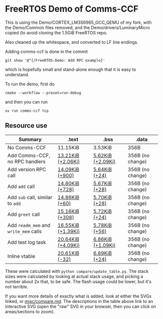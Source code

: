 # FreeRTOS Demo of Comms-CCF

This is using the Demo/CORTEX_LM3S6965_GCC_QEMU of my fork, with the
Demo/Common files removed, and the Demo/drivers/LuminaryMicro copied
(to avoid cloning the 1.5GiB FreeRTOS repo.

Also cleaned up the whitespace, and converted to LF line endings.

Adding comms-ccf is done in the commit
```
git show '@^{/FreeRTOS-Demo: Add RPC example}'
```
which is hopefully small and stand-alone enough that it is easy to
understand.

To run the demo, first do
```
cmake --workflow --preset=run-debug
```
and then you can run
```
uv run comms-ccf tcp
```

## Resource use

<!-- Table starts here -->

| Summary                                | .text                         | .bss                        | .data             |
|----------------------------------------|-------------------------------|-----------------------------|-------------------|
| No Comms-CCF                           | 11.15KiB                      | 3.53KiB                     | 356B              |
| Add Comms-CCF, no RPC handlers         | [13.21KiB (+2.06Ki)][.text1]  | [5.62KiB (+2.09Ki)][.bss1]  | 356B (no change)  |
| Add version RPC call                   | [14.09KiB (+900)][.text2]     | [5.64KiB (+24)][.bss2]      | 356B (no change)  |
| Add `add` call                         | [14.80KiB (+728)][.text3]     | [5.67KiB (+28)][.bss3]      | 356B (no change)  |
| Add `sub` call, similar to `add`       | [14.86KiB (+60)][.text4]      | [5.70KiB (+28)][.bss4]      | 356B (no change)  |
| Add `greet` call                       | [15.16KiB (+308)][.text5]     | [5.72KiB (+24)][.bss5]      | 356B (no change)  |
| Add `readm_mem` and `write_mem` calls  | [16.55KiB (+1.39Ki)][.text6]  | [5.78KiB (+56)][.bss6]      | 356B (no change)  |
| Add test log task                      | [20.64KiB (+4.09Ki)][.text7]  | [6.86KiB (+1.09Ki)][.bss7]  | 356B (no change)  |
| Inline vtable                          | [20.61KiB (-32)][.text8]      | [6.89KiB (+24)][.bss8]      | 356B (no change)  |

[.text1]: https://kovirobi.github.io/comms-ccf/compare.0-1.svg#.text
[.text2]: https://kovirobi.github.io/comms-ccf/compare.1-2.svg#.text
[.text3]: https://kovirobi.github.io/comms-ccf/compare.2-3.svg#.text
[.text4]: https://kovirobi.github.io/comms-ccf/compare.3-4.svg#.text
[.text5]: https://kovirobi.github.io/comms-ccf/compare.4-5.svg#.text
[.text6]: https://kovirobi.github.io/comms-ccf/compare.5-6.svg#.text
[.text7]: https://kovirobi.github.io/comms-ccf/compare.6-7.svg#.text
[.text8]: https://kovirobi.github.io/comms-ccf/compare.7-8.svg#.text
[.bss1]: https://kovirobi.github.io/comms-ccf/compare.0-1.svg#.bss
[.bss2]: https://kovirobi.github.io/comms-ccf/compare.1-2.svg#.bss
[.bss3]: https://kovirobi.github.io/comms-ccf/compare.2-3.svg#.bss
[.bss4]: https://kovirobi.github.io/comms-ccf/compare.3-4.svg#.bss
[.bss5]: https://kovirobi.github.io/comms-ccf/compare.4-5.svg#.bss
[.bss6]: https://kovirobi.github.io/comms-ccf/compare.5-6.svg#.bss
[.bss7]: https://kovirobi.github.io/comms-ccf/compare.6-7.svg#.bss
[.bss8]: https://kovirobi.github.io/comms-ccf/compare.7-8.svg#.bss

<!-- Table ends here -->

These were calculated with `python compare/update_table.py`. The stack
sizes were calculated by looking at actual stack usage, and picking
a number about 2x that, to be safe. The flash usage could be lower,
but it's not terrible.

If you want more details of exactly what is added, look at either the
SVGs linked, or [misc/compare.md][compare.md]. The descriptions in
the table above link to an interactive SVG (open the "raw" SVG in your
browser, then you can click on areas/sections to zoom).

[compare.md]: https://kovirobi.github.io/comms-ccf/compare.md
